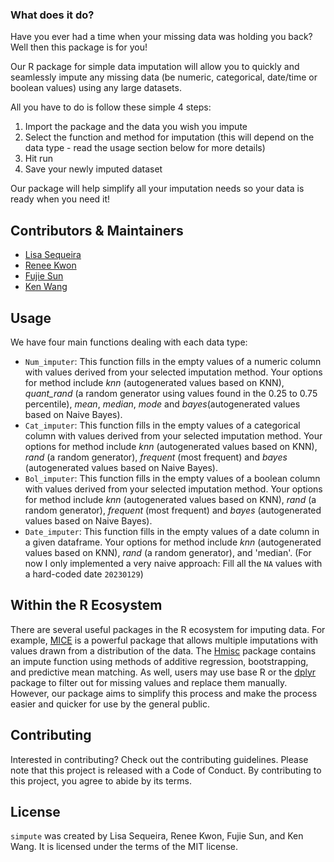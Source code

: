 ### What does it do?
Have you ever had a time when your missing data was holding you back? Well then this package is for you!

Our R package for simple data imputation will allow you to quickly and seamlessly impute any missing data (be numeric, categorical, date/time or boolean values) using any large datasets.

All you have to do is follow these simple 4 steps:
 1. Import the package and the data you wish you impute
 2. Select the function and method for imputation (this will depend on the data type - read the usage section below for more details)
 3. Hit run
 4. Save your newly imputed dataset

Our package will help simplify all your imputation needs so your data is ready when you need it!

## Contributors & Maintainers
- [Lisa Sequeira](https://github.com/LisaSeq)
- [Renee Kwon](https://github.com/renee-kwon)
- [Fujie Sun](https://github.com/Althrun-sun)
- [Ken Wang](https://github.com/kenuiuc)

## Usage

We have four main functions dealing with each data type:
- `Num_imputer`: This function fills in the empty values of a numeric column with values derived from your selected imputation method. Your options for method include _knn_ (autogenerated values based on KNN), *quant_rand* (a random generator using values found in the 0.25 to 0.75 percentile), _mean_, _median_, _mode_ and _bayes_(autogenerated values based on Naive Bayes).
- `Cat_imputer`: This function fills in the empty values of a categorical column with values derived from your selected imputation method. Your options for method include _knn_ (autogenerated values based on KNN), *rand* (a random generator), _frequent_ (most frequent) and _bayes_ (autogenerated values based on Naive Bayes).
- `Bol_imputer`: This function fills in the empty values of a boolean column with values derived from your selected imputation method. Your options for method include _knn_ (autogenerated values based on KNN), *rand* (a random generator), _frequent_ (most frequent) and _bayes_ (autogenerated values based on Naive Bayes).
- `Date_imputer`: This function fills in the empty values of a date column in a given dataframe. Your options for method include _knn_ (autogenerated values based on KNN), *rand* (a random generator), and 'median'. (For now I only implemented a very naive approach: Fill all the `NA` values with a hard-coded date `20230129`)

## Within the R Ecosystem

There are several useful packages in the R ecosystem for imputing data. For example, [MICE](https://github.com/amices/mice) is a powerful package that allows multiple imputations with values drawn from a distribution of the data. The [Hmisc](https://github.com/harrelfe/Hmisc) package contains an impute function using methods of additive regression, bootstrapping, and predictive mean matching. As well, users may use base R or the [dplyr](https://dplyr.tidyverse.org/) package to filter out for missing values and replace them manually. However, our package aims to simplify this process and make the process easier and quicker for use by the general public. 

## Contributing

Interested in contributing? Check out the contributing guidelines. Please note that this project is released with a Code of Conduct. By contributing to this project, you agree to abide by its terms.

## License

`simpute` was created by Lisa Sequeira, Renee Kwon, Fujie Sun, and Ken Wang. It is licensed under the terms of the MIT license.
